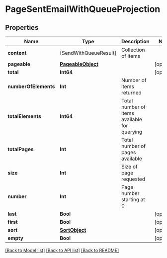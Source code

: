 # PageSentEmailWithQueueProjection

## Properties
Name | Type | Description | Notes
------------ | ------------- | ------------- | -------------
**content** | [SendWithQueueResult] | Collection of items | 
**pageable** | [**PageableObject**](PageableObject) |  | [optional] 
**total** | **Int64** |  | [optional] 
**numberOfElements** | **Int** | Number of items returned | 
**totalElements** | **Int64** | Total number of items available for querying | 
**totalPages** | **Int** | Total number of pages available | 
**size** | **Int** | Size of page requested | 
**number** | **Int** | Page number starting at 0 | 
**last** | **Bool** |  | [optional] 
**first** | **Bool** |  | [optional] 
**sort** | [**SortObject**](SortObject) |  | [optional] 
**empty** | **Bool** |  | [optional] 

[[Back to Model list]](../README#documentation-for-models) [[Back to API list]](../README#documentation-for-api-endpoints) [[Back to README]](../README)


